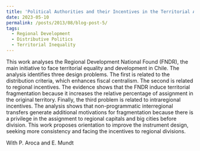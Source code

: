 ```yaml
---
title: 'Political Authorities and their Incentives in the Territorial Allocation of Public Good'
date: 2023-05-10
permalink: /posts/2013/08/blog-post-5/
tags:
  - Regional Development
  - Distributive Politics
  - Territorial Inequality
---
```


This work analyses the Regional Development National Found (FNDR), the main initiative to face territorial equality and development in Chile. The analysis identifies three design problems. The first is related to the distribution criteria, which enhances fiscal centralism. The second is related to regional incentives. The evidence shows that the FNDR induce territorial fragmentation because it increases the relative percentage of assignment in the original territory. Finally, the third problem is related to intraregional incentives. The analysis shows that non-programmatic interregional transfers generate additional motivations for fragmentation because there is a privilege in the assignment to regional capitals and big cities before division. This work proposes orientation to improve the instrument design, seeking more consistency and facing the incentives to regional divisions.

With P. Aroca and E. Mundt




